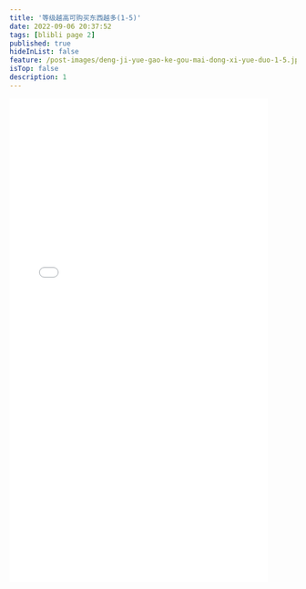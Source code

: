 ```yaml
---
title: '等级越高可购买东西越多(1-5)'
date: 2022-09-06 20:37:52
tags: [blibli page 2]
published: true
hideInList: false
feature: /post-images/deng-ji-yue-gao-ke-gou-mai-dong-xi-yue-duo-1-5.jpg
isTop: false
description: 1
---
```

<iframe  
 height=850 
 width=90% 
 src="//player.bilibili.com/player.html?aid=387824126&bvid=BV1ed4y1X7z2&cid=825631127&page=1" 
 frameborder=0  
 allowfullscreen>
 </iframe>
<iframe  
 height=850 
 width=90% 
 src=""  
 frameborder=0  
 allowfullscreen>
 </iframe>
<iframe  
 height=850 
 width=90% 
 src=""  
 frameborder=0  
 allowfullscreen>
 </iframe>
<iframe  
 height=850 
 width=90% 
 src=""  
 frameborder=0  
 allowfullscreen>
 </iframe>
<iframe  
 height=850 
 width=90% 
 src=""  
 frameborder=0  
 allowfullscreen>
 </iframe>
